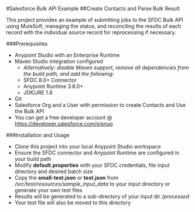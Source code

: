 #Salesforce Bulk API Example
##Create Contacts and Parse Bulk Result

This project provides an example of submitting jobs to the SFDC Bulk API using MuleSoft, managing the status, and reconciling the results of each record with the individual source record for reprocessing if necessary.

###Prerequisites
- Anypoint Studio with an Enterprise Runtime
- Maven Studio integration configured
  -  *Alternatively: disable Maven support, remove all dependencies from the build path, and add the following:*
    -  SFDC 8.0+ Connector
    -  Anypoint Runtime 3.8.0+
    -  JDK/JRE 1.8
- Git
- Salesforce Org and a User with permission to create Contacts and Use the Bulk API
-  You can get a free developer account @ https://developer.salesforce.com/signup

###Installation and Usage
- Clone this project into your local Anypoint Studio workspace
- Ensure the SFDC connector and Anypoint Runtime are configured in your build path
- Modify **default.properties** with your SFDC credentials, file input directory and desired batch size
- Copy the **small-test.json** or **test.json** from */src/test/resources/sample_input_data* to your input directory or generate your own test files
- Results will be generated to a sub-directory of your input dir */processed*
- Your test file will also be moved to this directory

